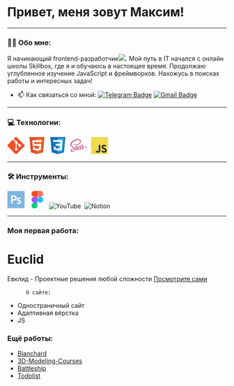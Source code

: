 
# Привет, меня зовут Максим!

---

### :man_technologist: Обо мне:

Я начинающий frontend-разработчик<img src="https://media.giphy.com/media/WUlplcMpOCEmTGBtBW/giphy.gif" width="30px">. Мой путь в IT начался с онлайн школы Skillbox, где я и обучаюсь в настоящее время. Продолжаю углубленное изучение JavaScript и фреймворков. Нахожусь в поисках работы и интересных задач!

- :mailbox: Как связаться со мной: [![Telegram Badge](https://img.shields.io/badge/-LutoborMax-blue?style=flat&logo=Telegram&logoColor=white)](https://t.me/f1llzzz) [![Gmail Badge](https://img.shields.io/badge/-Gmail-red?style=flat&logo=Gmail&logoColor=white)](mailto:emmanyil47@gmail.com)

---

### 💻 Технологии:

<div>
  <img src="https://github.com/devicons/devicon/blob/master/icons/git/git-original.svg" title="git" alt="git" width="40" height="40"/>&nbsp
  <img src="https://github.com/devicons/devicon/blob/master/icons/html5/html5-original.svg" title="html5" alt="html5" width="40" height="40"/>&nbsp
  <img src="https://github.com/devicons/devicon/blob/master/icons/css3/css3-original.svg" title="css" alt="css" width="40" height="40"/>&nbsp
  <img src="https://github.com/devicons/devicon/blob/master/icons/sass/sass-original.svg" title="sass/scss" alt="sass/scss" width="40" height="40"/>&nbsp;
  <img src="https://github.com/devicons/devicon/blob/master/icons/javascript/javascript-original.svg" title="javascript" alt="javascript" width="40" height="40"/>&nbsp
</div>

---
### 🛠 Инструменты:

<div>
  <img src="https://github.com/devicons/devicon/blob/master/icons/photoshop/photoshop-plain.svg" title="photoshop" alt="photoshop" width="40" height="40"/>&nbsp;
  <img src="https://github.com/devicons/devicon/blob/master/icons/figma/figma-original.svg" title="figma" alt="figma" width="40" height="40"/>&nbsp;
  <img src="https://upload.wikimedia.org/wikipedia/commons/9/9e/YouTube_Logo_%282013-2017%29.svg" title="YouTube" alt="YouTube" width="40" height="40"/>&nbsp;
  <img src="https://upload.wikimedia.org/wikipedia/commons/e/e9/Notion-logo.svg" title="Notion" alt="Notion" width="40" height="40"/>&nbsp;
</div>

---

### Моя первая работа:


 # Euclid

 Евклид - Проектные решения любой сложности
 [Посмотрите сами]( https://l-y-t-o-b-o-r-m-a-x.github.io/L-y-t-o-b-o-r-M-a-x/)

          О сайте:
- Одностраничный сайт
- Адаптивная вёрстка
- JS

### Ещё работы:
- [Blanchard ]( https://l-y-t-o-b-o-r-m-a-x.github.io/Blanchard/)
- [3D-Modeling-Courses ]( https://l-y-t-o-b-o-r-m-a-x.github.io/3D-Modeling-Courses/)
- [Battleship ](  https://l-y-t-o-b-o-r-m-a-x.github.io/Battleship/)
- [Todolist ](  https://l-y-t-o-b-o-r-m-a-x.github.io/Todolist/)



